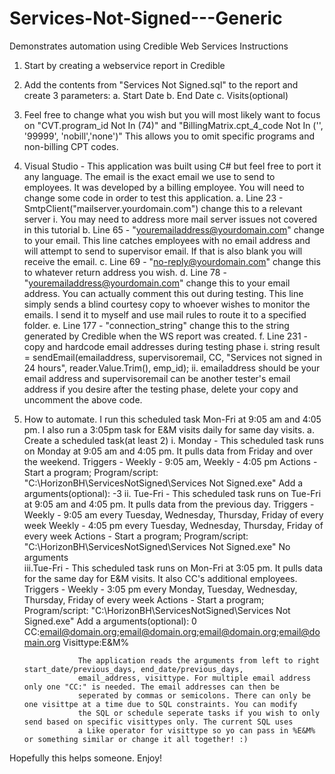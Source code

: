 # Services-Not-Signed---Generic
Demonstrates automation using Credible Web Services
Instructions
  1. Start by creating a webservice report in Credible
  2. Add the contents from "Services Not Signed.sql" to the report and create 3 parameters:
    a. Start Date
    b. End Date
    c. Visits(optional)
  3. Feel free to change what you wish but you will most likely want to focus on
     "CVT.program_id Not In (74)" and "BillingMatrix.cpt_4_code Not In  ('', '99999', 'nobill','none')"
     This allows you to omit specific programs and non-billing CPT codes.
  4. Visual Studio - This application was built using C# but feel free to port it any language.
     The email is the exact email we use to send to employees. It was developed by a billing
     employee. You will need to change some code in order to test this application.
     a. Line 23 - SmtpClient("mailserver.yourdomain.com") change this to a relevant server
        i. You may need to address more mail server issues not covered in this tutorial
     b. Line 65 - "youremailaddress@yourdomain.com" change to your email. This line catches
        employees with no email address and will attempt to send to supervisor email. If that
        is also blank you will receive the email.
     c. Line 69 - "no-reply@yourdomain.com" change this to whatever return address you wish.
     d. Line 78 - "youremailaddress@yourdomain.com" change this to your email address.
        You can actually comment this out during testing. This line simply sends a blind courtesy
        copy to whoever wishes to monitor the emails. I send it to myself and use mail rules
        to route it to a specified folder.
     e. Line 177 - "connection_string" change this to the string generated by Credible when the WS report
        was created.
     f. Line 231 - copy and hardcode email addresses during testing phase
         i.  string result = sendEmail(emailaddress, supervisoremail, CC, "Services not signed in 24 hours", reader.Value.Trim(), emp_id);
         ii. emailaddress should be your email address and supervisoremail can be another tester's email address if you desire
             after the testing phase, delete your copy and uncomment the above code.
   5. How to automate. I run this scheduled task Mon-Fri at 9:05 am and 4:05 pm. I also run a 3:05pm task for E&M visits daily for
      same day visits.
      a. Create a scheduled task(at least 2)
        i.  Monday - This scheduled task runs on Monday at 9:05 am and 4:05 pm. It pulls data from Friday and over the weekend.
            Triggers - Weekly - 9:05 am, Weekly - 4:05 pm
            Actions - Start a program; 
                      Program/script: "C:\HorizonBH\ServicesNotSigned\Services Not Signed.exe"
                      Add a arguments(optional): -3
        ii. Tue-Fri - This scheduled task runs on Tue-Fri at 9:05 am and 4:05 pm. It pulls data from the previous day.
            Triggers - Weekly - 9:05 am every Tuesday, Wednesday, Thursday, Friday of every week 
                       Weekly - 4:05 pm every Tuesday, Wednesday, Thursday, Friday of every week 
            Actions - Start a program; 
                      Program/script: "C:\HorizonBH\ServicesNotSigned\Services Not Signed.exe"
                      No arguments    
        iii.Tue-Fri - This scheduled task runs on Mon-Fri at 3:05 pm. It pulls data for the same day for E&M visits.
                      It also CC's additional employees.
            Triggers - Weekly - 3:05 pm every Monday, Tuesday, Wednesday, Thursday, Friday of every week 
            Actions - Start a program; 
                      Program/script: "C:\HorizonBH\ServicesNotSigned\Services Not Signed.exe"
                      Add a arguments(optional): 0 CC:email@domain.org;email@domain.org;email@domain.org;email@domain.org Visittype:E&M%
                      
                      The application reads the arguments from left to right start_date/previous_days, end_date/previous_days,
                      email_address, visittype. For multiple email address only one "CC:" is needed. The email addresses can then be 
                      seperated by commas or semicolons. There can only be one visittpe at a time due to SQL constraints. You can modify
                      the SQL or schedule seperate tasks if you wish to only send based on specific visittypes only. The current SQL uses
                      a Like operator for visittype so yo can pass in %E&M% or something similar or change it all together! :)
                      
Hopefully this helps someone. Enjoy!

